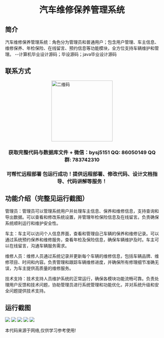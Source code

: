 <p><h1 align="center">汽车维修保养管理系统</h1></p>

## 简介
汽车维修保养管理系统：角色分为管理员和普通用户；包含用户管理、车主信息、维修保养、年检保险、在线留言、预约信息等功能模块，全方位支持车辆维护和管理。    --计算机毕业设计源码；毕设源码；java毕业设计源码


## 联系方式
<img src="https://bs-1329754181.cos.ap-shanghai.myqcloud.com/wx.jpg" alt="二维码" style="display: block; margin: 0 auto;" width="200px">
<p><h3 align="center">获取完整代码与数据库文件 + 微信：bysj5151 QQ: 86050149 QQ群: 783742310</h3></p>
<p><h3 align="center">可帮忙远程部署 包运行成功！提供远程部署、修改代码、设计文档指导、代码讲解等服务！</h3></p>

## 功能介绍（完整见运行截图）
管理员：管理员可以管理系统用户并处理车主信息、保养和维修信息，支持查询和导出数据。可以查看和修改系统设置，并管理年检保险信息及在线留言。负责确保系统顺利运行和维护安全性。

车主：车主可以访问个人信息界面，查看和管理自己车辆的保养和维修记录。可以通过系统预约保养和维修服务，查看年检及保险信息，确保车辆维护及时。车主可以在线留言，沟通车辆服务需求。

维修人员：维修人员通过系统记录并更新每个车辆的维修信息，包括车辆品牌、维修项目、时间和内容。负责管理和跟踪车辆维修进度，并确保所有修理细节准确无误，为车主提供高质量的维修服务。

技术支持：技术支持人员维护系统的正常运行，确保各模块功能流畅可靠。负责处理用户反馈和技术问题，协助管理员进行系统管理和功能优化，并对系统升级和安全问题提供技术支持。


## 运行截图
![](imgs/588112-20230724140903906-371505405.png)
![](imgs/588112-20230724140908629-181267717.png)
![](imgs/588112-20230724140912498-2070424221.png)
![](imgs/588112-20230724140916394-1848603018.png)
![](imgs/588112-20230724140920135-1007849510.png)

<p>本代码来源于网络,仅供学习参考使用!</p>
